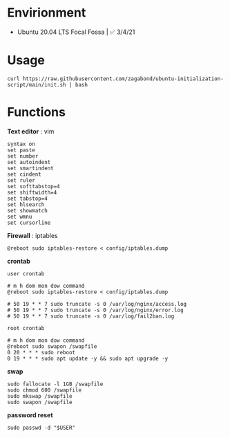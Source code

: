 # Envirionment

- Ubuntu 20.04 LTS Focal Fossa | ✅ 3/4/21

# Usage

    curl https://raw.githubusercontent.com/zagabond/ubuntu-initialization-script/main/init.sh | bash

# Functions

**Text editor** : vim

    syntax on
    set paste
    set number
    set autoindent
    set smartindent
    set cindent
    set ruler
    set softtabstop=4
    set shiftwidth=4
    set tabstop=4
    set hlsearch
    set showmatch
    set wmnu
    set cursorline

**Firewall** : iptables

    @reboot sudo iptables-restore < config/iptables.dump

**crontab**

`user crontab`

    # m h dom mon dow command
    @reboot sudo iptables-restore < config/iptables.dump

    # 50 19 * * 7 sudo truncate -s 0 /var/log/nginx/access.log
    # 50 19 * * 7 sudo truncate -s 0 /var/log/nginx/error.log
    # 50 19 * * 7 sudo truncate -s 0 /var/log/fail2ban.log
    
`root crontab`

    # m h dom mon dow command
    @reboot sudo swapon /swapfile
    0 20 * * * sudo reboot
    0 19 * * * sudo apt update -y && sudo apt upgrade -y

**swap**

    sudo fallocate -l 1GB /swapfile
    sudo chmod 600 /swapfile
    sudo mkswap /swapfile
    sudo swapon /swapfile
    
**password reset**

    sudo passwd -d "$USER"
